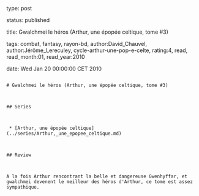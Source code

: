 type: post
status: published
title: Gwalchmei le héros (Arthur, une épopée celtique, tome #3)
tags:  combat,  fantasy,  rayon-bd, author:David_Chauvel, author:Jérôme_Lereculey, cycle-arthur-une-pop-e-celte, rating:4, read, read_month:01, read_year:2010
date: Wed Jan 20 00:00:00 CET 2010
~~~~~~
# Gwalchmei le héros (Arthur, une épopée celtique, tome #3)

## Series

 * [Arthur, une épopée celtique](../series/Arthur,_une_epopee_celtique.md)

## Review

A la fois Arthur rencontrant la belle et dangereuse Gwenhyffar, et gwalchmei devenent le meilleur des héros d'Arthur, ce tome est assez sympathique.